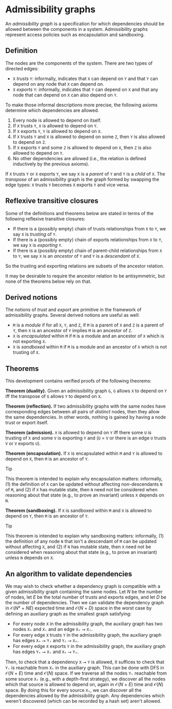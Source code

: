 # Admissibility graphs

An *admissibility graph* is a specification for which dependencies should be allowed between the components in a system. Admissibility graphs represent access policies such as encapsulation and sandboxing.

## Definition

The nodes are the components of the system. There are two types of directed edges:

- `X` *trusts* `Y`: informally, indicates that `X` can depend on `Y` and that `Y` can depend on any node that `X` can depend on.
- `X` *exports* `Y`: informally, indicates that `Y` can depend on `X` and that any node that can depend on `X` can also depend on `Y`.

To make those informal descriptions more precise, the following axioms determine which dependencies are allowed.

1. Every node is allowed to depend on itself.
2. If `X` trusts `Y`, `X` is allowed to depend on `Y`.
3. If `X` exports `Y`, `Y` is allowed to depend on `X`.
4. If `X` trusts `Y` and `X` is allowed to depend on some `Z`, then `Y` is also allowed to depend on `Z`.
5. If `X` exports `Y` and some `Z` is allowed to depend on `X`, then `Z` is also allowed to depend on `Y`.
6. No other dependencies are allowed (i.e., the relation is defined inductively by the previous axioms).

If `X` trusts `Y` or `X` exports `Y`, we say `X` is a *parent* of `Y` and `Y` is a *child* of `X`. The *transpose* of an admissibility graph is the graph formed by swapping the edge types: `X` trusts `Y` becomes `X` exports `Y` and vice versa.

## Reflexive transitive closures

Some of the definitions and theorems below are stated in terms of the following reflexive transitive closures:

- If there is a (possibly empty) chain of trusts relationships from `X` to `Y`, we say `X` is *trusting* of `Y`.
- If there is a (possibly empty) chain of exports relationships from `X` to `Y`, we say `X` is *exporting* `Y`.
- If there is a (possibly empty) chain of parent-child relationships from `X` to `Y`, we say `X` is an *ancestor* of `Y` and `Y` is a *descendant* of `X`.

So the trusting and exporting relations are subsets of the ancestor relation.

It may be desirable to require the ancestor relation to be antisymmetric, but none of the theorems below rely on that.

## Derived notions

The notions of *trust* and *export* are primitive in the framework of admissibility graphs. Several derived notions are useful as well:

- `M` is a *module* if for all `X`, `Y`, and `Z`, if `M` is a parent of `X` and `Z` is a parent of `Y`, then `X` is an ancestor of `Y` implies `M` is an ancestor of `Z`.
- `X` is *encapsulated* within `M` if `M` is a module and an ancestor of `X` which is not exporting `X`.
- `X` is *sandboxed* within `M` if `M` is a module and an ancestor of `X` which is not trusting of `X`.

## Theorems

This development contains verified proofs of the following theorems:

**Theorem (duality).** Given an admissibility graph `G`, `G` allows `X` to depend on `Y` iff the transpose of `G` allows `Y` to depend on `X`.

**Theorem (reflection).** If two admissibility graphs with the same nodes have corresponding edges between all pairs of *distinct* nodes, then they allow the same dependencies. In other words, nothing is gained by having a node trust or export itself.

**Theorem (admission).** `X` is allowed to depend on `Y` iff there some `U` is trusting of `X` and some `V` is exporting `Y` and (`U` = `V` or there is an edge `U` trusts `V` or `V` exports `U`).

**Theorem (encapsulation).** If `X` is encapsulated within `M` and `Y` is allowed to depend on `X`, then `M` is an ancestor of `Y`.

> [!TIP]
> This theorem is intended to explain why encapsulation matters: informally, (1) the definition of `X` can be updated without affecting non-descendants `N` of `M`, and (2) if `X` has mutable state, then `N` need not be considered when reasoning about that state (e.g., to prove an invariant) unless `X` depends on `N`.

**Theorem (sandboxing).** If `X` is sandboxed within `M` and `X` is allowed to depend on `Y`, then `M` is an ancestor of `Y`.

> [!TIP]
> This theorem is intended to explain why sandboxing matters: informally, (1) the definition of any node `N` that isn't a descendant of `M` can be updated without affecting `X`, and (2) if `N` has mutable state, then `X` need not be considered when reasoning about that state (e.g., to prove an invariant) unless `N` depends on `X`.

## An algorithm to validate dependencies

We may wish to check whether a dependency graph is compatible with a given admissibility graph containing the same nodes. Let *N* be the number of nodes, let *E* be the total number of trusts and exports edges, and let *D* be the number of dependencies. Then we can validate the dependency graph in 𝒪(*N*² + *NE*) expected time and 𝒪(*N* + *D*) space in the worst case by defining an auxiliary graph as the smallest graph satisfying:

- For every node `X` in the admissibility graph, the auxiliary graph has two nodes `Xₑ` and `Xᵢ` and an edge `Xₑ` ⭢ `Xᵢ`.
- For every edge `X` trusts `Y` in the admissibility graph, the auxiliary graph has edges `Xₑ` ⭢ `Yᵢ` and `Yₑ` ⭢ `Xₑ`.
- For every edge `X` exports `Y` in the admissibility graph, the auxiliary graph has edges `Yₑ` ⭢ `Xᵢ` and `Xₑ` ⭢ `Yₑ`.

Then, to check that a dependency `X` ⭢ `Y` is allowed, it suffices to check that `Yᵢ` is reachable from `Xₑ` in the auxiliary graph. This can be done with DFS in 𝒪(*N* + *E*) time and 𝒪(*N*) space. If we traverse all the nodes `Yᵢ` reachable from some source `Xₑ` (e.g., with a depth-first strategy), we discover all the nodes which that source is allowed to depend on, again in 𝒪(*N* + *E*) time and 𝒪(*N*) space. By doing this for every source `Xₑ`, we can discover all the dependencies allowed by the admissibility graph. Any dependencies which weren't discovered (which can be recorded by a hash set) aren't allowed.
